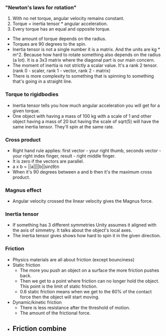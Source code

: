 ### "Newton's laws for rotation"

1. With no net torque, angular velocity remains constant.
2. Torque = inertia tensor * angular acceleration.
3. Every torque has an equal and opposite torque.

- The amount of torque depends on the radius.
- Torques are 90 degrees to the spin. 
- Inertia tensor is not a single number it is a matrix. And the units are kg * m^2. Because how hard to rotate something also depends on the radius (a lot). It is a 3x3 matrix where the diagonal part is our main concern.
- The moment of inertia is not strictly a scalar value. It's a rank 2 tensor. (rank 0 - scaler, rank 1 - vector, rank 2 - matrix)
- There is more complexity to something that is spinning to something that's going in a straight line.

### Torque to rigidbodies
- Inertia tensor tells you how much angular acceleration you will get for a given torque.
- One object with having a mass of 100 kg with a scale of 1 and other object having a mass of 20 but having the scale of sqrt(5) will have the same inertia tensor. They'll spin at the same rate.

### Cross product
- Right hand rule applies: first vector - your right thumb, seconds vector - your right index finger, result - right middle finger.
- It is zero if the vectors are parallel.
- a x b = ||a||||b||sin(θ)n
- When it's 90 degrees between a and b then it's the maximum cross product.

### Magnus effect
- Angular velocity crossed the linear velocity gives the Magnus force.

### Inertia tensor
- If something has 3 different symmetries Unity assumes it aligned with the axis of simmetry. It talks about the object's local axes.
- The inertia tensor gives shows how hard to spin it in the given direction.

### Friction
- Physics materials are all about friction (except bounciness)
- Static friction
    - The more you push an object on a surface the more friction pushes back.
    - Then we get to a point where friction can no longer hold the object. This point is the limit of static friction.
    - 0.6 static friction means when we get to the 60% of the contact force then the object will start moving.
- Dynamic/kinetic friction
    -  There is less resistance after the threshold of motion.
    -  The amount of the frictional force.
- Friction combine
    - 